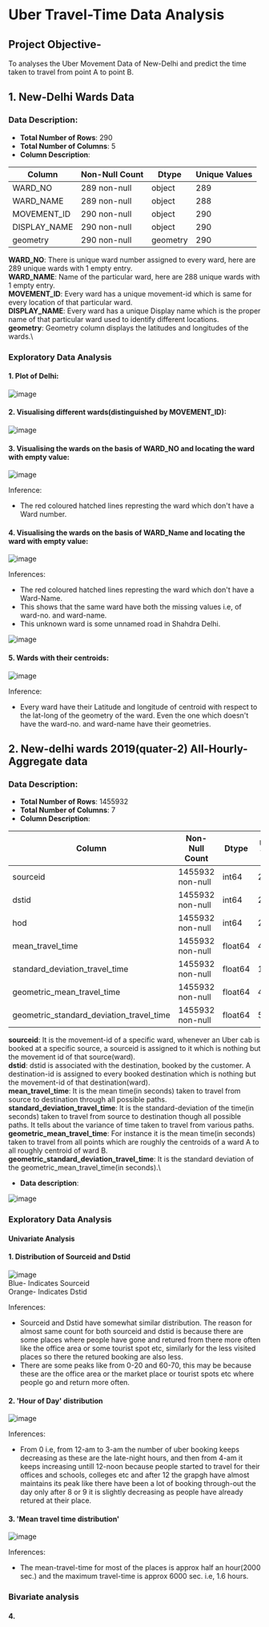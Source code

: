 # Uber Travel-Time Data Analysis
## **Project Objective-**
To analyses the Uber Movement Data of New-Delhi and predict the time taken to travel from point A to point B.


## 1. New-Delhi Wards Data
### Data Description:
- **Total Number of Rows**: 290
- **Total Number of Columns**: 5
- **Column Description**:


| Column        | Non-Null Count | Dtype     | Unique Values |
|  ------------ |--------------  |  -----    | ------------- |
| WARD_NO       | 289 non-null   |  object   | 289           | 
|  WARD_NAME    | 289 non-null   |  object   | 288           |
|  MOVEMENT_ID  | 290 non-null   |  object   | 290           |
|  DISPLAY_NAME | 290 non-null   |  object   | 290           |  
|  geometry     | 290 non-null   |  geometry | 290           |


**WARD_NO**: There is unique ward number assigned to every ward, here are 289 unique wards with 1 empty entry.\
**WARD_NAME**: Name of the particular ward, here are 288 unique wards with 1 empty entry.\
**MOVEMENT_ID**: Every ward has a unique movement-id which is same for every location of that particular ward.\
**DISPLAY_NAME**: Every ward has a unique Display name which is the proper name of that particular ward used to identify different locations.\
**geometry**: Geometry column displays the latitudes and longitudes of the wards.\
### Exploratory Data Analysis
#### 1. Plot of Delhi:


![image](https://user-images.githubusercontent.com/57316337/88227561-6d084380-cc8b-11ea-9a3e-19ac35e21d76.png)


#### 2. Visualising different wards(distinguished by MOVEMENT_ID):

![image](https://user-images.githubusercontent.com/57316337/88227962-0e8f9500-cc8c-11ea-9026-b9167bd93013.png)


#### 3. Visualising the wards on the basis of WARD_NO and locating the ward with empty value:

![image](https://user-images.githubusercontent.com/57316337/88228431-c9b82e00-cc8c-11ea-9dc4-0e3d950a5bb3.png)


Inference:
- The red coloured hatched lines represting the ward which don't have a Ward number.


#### 4. Visualising the wards on the basis of WARD_Name and locating the ward with empty value:


![image](https://user-images.githubusercontent.com/57316337/88228516-e81e2980-cc8c-11ea-8261-0baa07e48a0d.png)


Inferences:
 - The red coloured hatched lines represting the ward which don't have a Ward-Name.
 - This shows that the same ward have both the missing values i.e, of ward-no. and ward-name.
 - This unknown ward is some unnamed road in Shahdra Delhi.
 
 
 ![image](https://user-images.githubusercontent.com/57316337/88969688-d3661500-d2ce-11ea-9fc7-ce8594389d91.png)




#### 5. Wards with their centroids:


![image](https://user-images.githubusercontent.com/57316337/88228606-0e43c980-cc8d-11ea-8cb2-f2233d10cb1b.png)


Inference:
 - Every ward have their Latitude and longitude of centroid with respect to the lat-long of the geometry of the ward. Even the one which doesn't have the ward-no. and ward-name have their geometries.
 
 ## 2. New-delhi wards 2019(quater-2) All-Hourly-Aggregate data
 ### Data Description:
- **Total Number of Rows**: 1455932
- **Total Number of Columns**: 7
- **Column Description**:


Column                                    | Non-Null Count   | Dtype   | Unique Values |
----------------------------------------- | ---------------- |-------- | ------------- |                 
sourceid                                  | 1455932 non-null | int64   | 290           | 
dstid                                     | 1455932 non-null | int64   | 290           | 
hod                                       | 1455932 non-null | int64   | 24            |
mean_travel_time                          | 1455932 non-null | float64 | 419407        |
standard_deviation_travel_time            | 1455932 non-null | float64 | 126617        | 
geometric_mean_travel_time                | 1455932 non-null | float64 | 428278        |
geometric_standard_deviation_travel_time  | 1455932 non-null | float64 | 585           |


**sourceid**: It is the movement-id of a specific ward, whenever an Uber cab is booked at a specific source, a sourceid is assigned to it which is nothing but the movement id of that source(ward).\
**dstid**: dstid is associated with the destination, booked by the customer. A destination-id is assigned to every booked destination which is nothing but the movement-id of that destination(ward).\
**mean_travel_time**: It is the mean time(in seconds) taken to travel from source to destination through all possible paths.\
**standard_deviation_travel_time**: It is the standard-deviation of the time(in seconds) taken to travel from source to destination though all possible paths. It tells about the variance of time taken to travel from various paths.\
**geometric_mean_travel_time**: For instance it is the mean time(in seconds) taken to travel from all points which are roughly the centroids of a ward A to all roughly centroid of ward B.\
**geometric_standard_deviation_travel_time**: It is the standard deviation of the geometric_mean_travel_time(in seconds).\


- **Data description**:


![image](https://user-images.githubusercontent.com/57316337/88336166-27fb1480-cd52-11ea-8d4f-468853d723e7.png)


### Exploratory Data Analysis
#### Univariate Analysis
#### 1. Distribution of Sourceid and Dstid

 
![image](https://user-images.githubusercontent.com/57316337/88968394-e7a91280-d2cc-11ea-8c86-e0ceb28d296a.png) \
Blue- Indicates Sourceid\
Orange- Indicates Dstid


Inferences:
- Sourceid and Dstid have somewhat similar distribution. The reason for almost same count for both sourceid and dstid is because there are some places where people have gone and retured from there more often like the office area or some tourist spot etc, similarly for the less visited places so there the retured booking are also less.
- There are some peaks like from 0-20 and 60-70, this may be because these are the office area or the market place or tourist spots etc where people go and return more often.


#### 2. 'Hour of Day' distribution


![image](https://user-images.githubusercontent.com/57316337/88971595-d8789380-d2d1-11ea-99c3-fb882e684183.png)


Inferences:
- From 0 i.e, from 12-am to 3-am the number of uber booking keeps decreasing as these are the late-night hours, and then from 4-am it keeps increasing untill 12-noon because people started to travel for their offices and schools, colleges etc and after 12 the grapgh have almost maintains its peak like there have been a lot of booking through-out the day only after 8 or 9 it is slightly decreasing as people have already retured at their place.


#### 3. 'Mean travel time distribution'


![image](https://user-images.githubusercontent.com/57316337/88972529-57ba9700-d2d3-11ea-8d3e-0f14d64465f2.png)


Inferences:
- The mean-travel-time for most of the places is approx half an hour(2000 sec.) and the maximum travel-time is approx 6000 sec. i.e, 1.6 hours.


### Bivariate analysis
#### 4. 






















